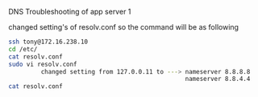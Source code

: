 DNS Troubleshooting of app server 1

changed setting's of resolv.conf so the command will be as following

```bash
ssh tony@172.16.238.10 
cd /etc/
cat resolv.conf
sudo vi resolv.conf
         changed setting from 127.0.0.11 to ---> nameserver 8.8.8.8 
                                                 nameserver 8.8.4.4
cat resolv.conf                                                       
```
